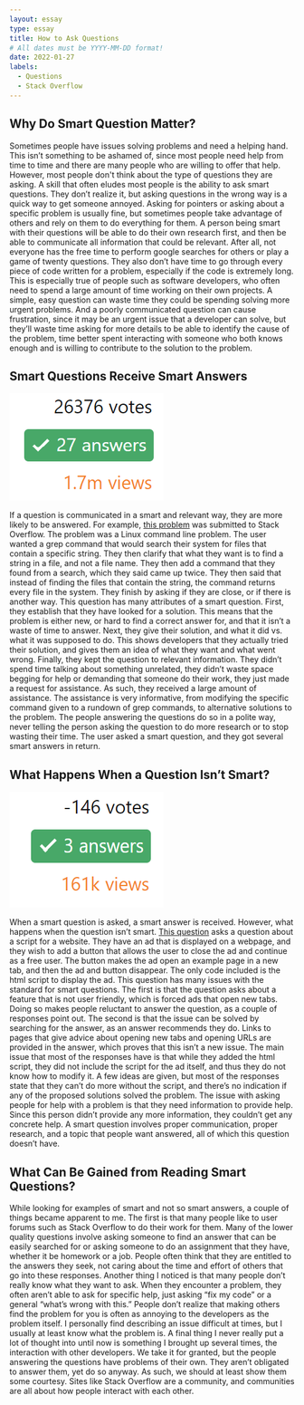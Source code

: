 ```yaml
---
layout: essay
type: essay
title: How to Ask Questions
# All dates must be YYYY-MM-DD format!
date: 2022-01-27
labels:
  - Questions
  - Stack Overflow
---
```



## Why Do Smart Question Matter?

Sometimes people have issues solving problems and need a helping hand. This isn’t something to be ashamed of, since most people need help from time to time and there are many people who are willing to offer that help. However, most people don't think about the type of questions they are asking. A skill that often eludes most people is the ability to ask smart questions. They don’t realize it, but asking questions in the wrong way is a quick way to get someone annoyed. Asking for pointers or asking about a specific problem is usually fine, but sometimes people take advantage of others and rely on them to do everything for them. A person being smart with their questions will be able to do their own research first, and then be able to communicate all information that could be relevant. After all, not everyone has the free time to perform google searches for others or play a game of twenty questions. They also don’t have time to go through every piece of code written for a problem, especially if the code is extremely long. This is especially true of people such as software developers, who often need to spend a large amount of time working on their own projects. A simple, easy question can waste time they could be spending solving more urgent problems. And a poorly communicated question can cause frustration, since it may be an urgent issue that a developer can solve, but they’ll waste time asking for more details to be able to identify the cause of the problem, time better spent interacting with someone who both knows enough and is willing to contribute to the solution to the problem.

## Smart Questions Receive Smart Answers 

<img class="ui image" src="../images/smart-questions-2.png">

If a question is communicated in a smart and relevant way, they are more likely to be answered. For example, [this problem](https://stackoverflow.com/questions/16956810/how-do-i-find-all-files-containing-specific-text-on-linux) was submitted to Stack Overflow. The problem was a Linux command line problem. The user wanted a grep command that would search their system for files that contain a specific string. They then clarify that what they want is to find a string in a file, and not a file name. They then add a command that they found from a search, which they said came up twice. They then said that instead of finding the files that contain the string, the command returns every file in the system. They finish by asking if they are close, or if there is another way. This question has many attributes of a smart question. First, they establish that they have looked for a solution. This means that the problem is either new, or hard to find a correct answer for, and that it isn’t a waste of time to answer. Next, they give their solution, and what it did vs. what it was supposed to do. This shows developers that they actually tried their solution, and gives them an idea of what they want and what went wrong. Finally, they kept the question to relevant information. They didn’t spend time talking about something unrelated, they didn’t waste space begging for help or demanding that someone do their work, they just made a request for assistance. As such, they received a large amount of assistance. The assistance is very informative, from modifying the specific command given to a rundown of grep commands, to alternative solutions to the problem. The people answering the questions do so in a polite way, never telling the person asking the question to do more research or to stop wasting their time. The user asked a smart question, and they got several smart answers in return.

## What Happens When a Question Isn’t Smart?

<img class="ui image" src="../images/smart-questions-1.png">

When a smart question is asked, a smart answer is received. However, what happens when the question isn’t smart. [This question]( https://stackoverflow.com/questions/28057298/close-ad-to-continue-as-free-user) asks a question about a script for a website. They have an ad that is displayed on a webpage, and they wish to add a button that allows the user to close the ad and continue as a free user. The button makes the ad open an example page in a new tab, and then the ad and button disappear. The only code included is the html script to display the ad. This question has many issues with the standard for smart questions. The first is that the question asks about a feature that is not user friendly, which is forced ads that open new tabs. Doing so makes people reluctant to answer the question, as a couple of responses point out. The second is that the issue can be solved by searching for the answer, as an answer recommends they do. Links to pages that give advice about opening new tabs and opening URLs are provided in the answer, which proves that this isn’t a new issue. The main issue that most of the responses have is that while they added the html script, they did not include the script for the ad itself, and thus they do not know how to modify it. A few ideas are given, but most of the responses state that they can’t do more without the script, and there’s no indication if any of the proposed solutions solved the problem. The issue with asking people for help with a problem is that they need information to provide help. Since this person didn’t provide any more information, they couldn’t get any concrete help. A smart question involves proper communication, proper research, and a topic that people want answered, all of which this question doesn’t have.

## What Can Be Gained from Reading Smart Questions?

While looking for examples of smart and not so smart answers, a couple of things became apparent to me. The first is that many people like to user forums such as Stack Overflow to do their work for them. Many of the lower quality questions involve asking someone to find an answer that can be easily searched for or asking someone to do an assignment that they have, whether it be homework or a job. People often think that they are entitled to the answers they seek, not caring about the time and effort of others that go into these responses. Another thing I noticed is that many people don’t really know what they want to ask. When they encounter a problem, they often aren’t able to ask for specific help, just asking “fix my code” or a general “what’s wrong with this.” People don’t realize that making others find the problem for you is often as annoying to the developers as the problem itself. I personally find describing an issue difficult at times, but I usually at least know what the problem is. A final thing I never really put a lot of thought into until now is something I brought up several times, the interaction with other developers. We take it for granted, but the people answering the questions have problems of their own. They aren’t obligated to answer them, yet do so anyway. As such, we should at least show them some courtesy. Sites like Stack Overflow are a community, and communities are all about how people interact with each other. 
